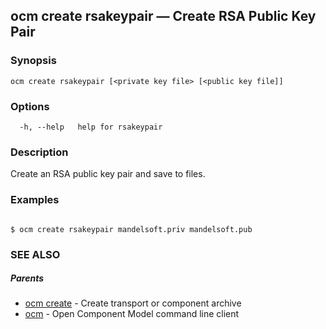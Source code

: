 ## ocm create rsakeypair &mdash; Create RSA Public Key Pair

### Synopsis

```
ocm create rsakeypair [<private key file> [<public key file]]
```

### Options

```
  -h, --help   help for rsakeypair
```

### Description


Create an RSA public key pair and save to files.
	

### Examples

```

$ ocm create rsakeypair mandelsoft.priv mandelsoft.pub

```

### SEE ALSO

##### Parents

* [ocm create](ocm_create.md)	 - Create transport or component archive
* [ocm](ocm.md)	 - Open Component Model command line client

